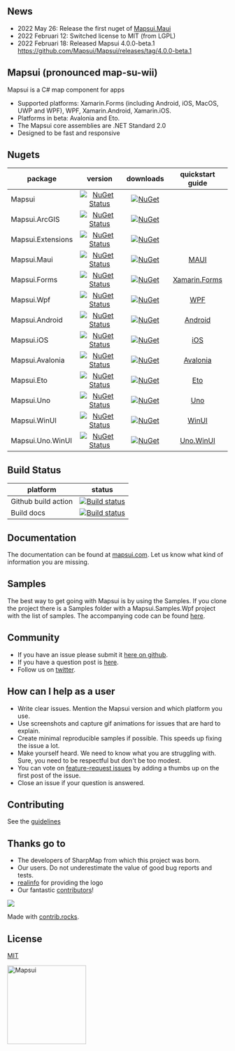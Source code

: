 ## News
- 2022 May 26: Release the first nuget of [Mapsui.Maui](https://www.nuget.org/packages/Mapsui.Maui)
- 2022 Februari 12: Switched license to MIT (from LGPL)  
- 2022 Februari 18: Released Mapsui 4.0.0-beta.1 https://github.com/Mapsui/Mapsui/releases/tag/4.0.0-beta.1

## Mapsui (pronounced map-su-wii)

Mapsui is a C# map component for apps

- Supported platforms: Xamarin.Forms (including Android, iOS, MacOS, UWP and WPF), WPF, Xamarin.Android, Xamarin.iOS.
- Platforms in beta: Avalonia and Eto.
- The Mapsui core assemblies are .NET Standard 2.0
- Designed to be fast and responsive

## Nugets

| package | version  | downloads | quickstart guide |
| ---------------|:-------------:|:-------------:|:-------------:|
| Mapsui         | [![NuGet Status](https://img.shields.io/nuget/v/Mapsui.svg?style=flat)](https://www.nuget.org/packages/Mapsui/) | [![NuGet](https://img.shields.io/nuget/dt/Mapsui.svg)](https://www.nuget.org/packages/Mapsui) | |
| Mapsui.ArcGIS | [![NuGet Status](https://img.shields.io/nuget/v/Mapsui.ArcGIS.svg?style=flat)](https://www.nuget.org/packages/Mapsui.ArcGIS/) | [![NuGet](https://img.shields.io/nuget/dt/Mapsui.ArcGIS.svg)](https://www.nuget.org/packages/Mapsui.ArcGIS) | |
| Mapsui.Extensions | [![NuGet Status](https://img.shields.io/nuget/v/Mapsui.Extensions.svg?style=flat)](https://www.nuget.org/packages/Mapsui.Extensions/) | [![NuGet](https://img.shields.io/nuget/dt/Mapsui.Extensions.svg)](https://www.nuget.org/packages/Mapsui.Extensions) | |
| Mapsui.Maui   | [![NuGet Status](https://img.shields.io/nuget/v/Mapsui.Maui.svg?style=flat)](https://www.nuget.org/packages/Mapsui.Maui/) | [![NuGet](https://img.shields.io/nuget/dt/Mapsui.Maui.svg)](https://www.nuget.org/packages/Mapsui.Maui) | [MAUI](https://mapsui.com/documentation/getting-started-maui.html) |
| Mapsui.Forms   | [![NuGet Status](https://img.shields.io/nuget/v/Mapsui.Forms.svg?style=flat)](https://www.nuget.org/packages/Mapsui.Forms/) | [![NuGet](https://img.shields.io/nuget/dt/Mapsui.Forms.svg)](https://www.nuget.org/packages/Mapsui.Forms) | [Xamarin.Forms](https://mapsui.com/documentation/getting-started-xamarin-forms.html) |
| Mapsui.Wpf     | [![NuGet Status](https://img.shields.io/nuget/v/Mapsui.Wpf.svg?style=flat)](https://www.nuget.org/packages/Mapsui.Wpf/) |[![NuGet](https://img.shields.io/nuget/dt/Mapsui.Wpf.svg)](https://www.nuget.org/packages/Mapsui.Wpf) | [WPF](https://mapsui.com/documentation/getting-started-wpf.html) |
| Mapsui.Android | [![NuGet Status](https://img.shields.io/nuget/v/Mapsui.Android.svg?style=flat)](https://www.nuget.org/packages/Mapsui.Android/) |[![NuGet](https://img.shields.io/nuget/dt/Mapsui.Android.svg)](https://www.nuget.org/packages/Mapsui.Android) | [Android](https://mapsui.com/documentation/getting-started-android.html) |
| Mapsui.iOS     | [![NuGet Status](https://img.shields.io/nuget/v/Mapsui.iOS.svg?style=flat)](https://www.nuget.org/packages/Mapsui.iOS/) |[![NuGet](https://img.shields.io/nuget/dt/Mapsui.iOS.svg)](https://www.nuget.org/packages/Mapsui.iOS) | [iOS](https://mapsui.com/documentation/getting-started-ios.html) |
| Mapsui.Avalonia     | [![NuGet Status](https://img.shields.io/nuget/v/Mapsui.Avalonia.svg?style=flat)](https://www.nuget.org/packages/Mapsui.Avalonia/) |[![NuGet](https://img.shields.io/nuget/dt/Mapsui.Avalonia.svg)](https://www.nuget.org/packages/Mapsui.Avalonia) | [Avalonia](https://mapsui.com/documentation/getting-started-avalonia.html) |
| Mapsui.Eto     | [![NuGet Status](https://img.shields.io/nuget/v/Mapsui.Eto.svg?style=flat)](https://www.nuget.org/packages/Mapsui.Eto/) |[![NuGet](https://img.shields.io/nuget/dt/Mapsui.Eto.svg)](https://www.nuget.org/packages/Mapsui.Eto) | [Eto](https://mapsui.com/documentation/getting-started-eto.html) |
| Mapsui.Uno     | [![NuGet Status](https://img.shields.io/nuget/v/Mapsui.Uno.svg?style=flat)](https://www.nuget.org/packages/Mapsui.Uno/) |[![NuGet](https://img.shields.io/nuget/dt/Mapsui.Uno.svg)](https://www.nuget.org/packages/Mapsui.Uno) | [Uno](https://mapsui.com/documentation/getting-started-uno.html) |
| Mapsui.WinUI     | [![NuGet Status](https://img.shields.io/nuget/v/Mapsui.WinUI.svg?style=flat)](https://www.nuget.org/packages/Mapsui.WinUI/) |[![NuGet](https://img.shields.io/nuget/dt/Mapsui.WinUI.svg)](https://www.nuget.org/packages/Mapsui.WinUI) | [WinUI](https://mapsui.com/documentation/getting-started-winui.html) |
| Mapsui.Uno.WinUI     | [![NuGet Status](https://img.shields.io/nuget/v/Mapsui.Uno.WinUI.svg?style=flat)](https://www.nuget.org/packages/Mapsui.Uno.WinUI/) |[![NuGet](https://img.shields.io/nuget/dt/Mapsui.Uno.WinUI.svg)](https://www.nuget.org/packages/Mapsui.Uno.WinUI) | [Uno.WinUI](https://mapsui.com/documentation/getting-started-uno-winui.html) |

## Build Status
| platform | status |
| ------------- |:-------------:|
| Github build action | [![Build status](https://github.com/mapsui/mapsui/actions/workflows/dotnet.yml/badge.svg)](https://github.com/Mapsui/Mapsui/actions/workflows/dotnet.yml?query=branch%3Amaster) |
| Build docs | [![Build status](https://ci.appveyor.com/api/projects/status/c8hcfeoafmf51gin/branch/master?svg=true)](https://ci.appveyor.com/project/pauldendulk/mapsui-373p1/branch/master) |

## Documentation
The documentation can be found at [mapsui.com](https://mapsui.com). Let us know what kind of information you are missing.

## Samples
The best way to get going with Mapsui is by using the Samples. If you clone the project there is a Samples folder with a Mapsui.Samples.Wpf project with the list of samples. The accompanying code can be found [here](https://github.com/Mapsui/Mapsui/tree/master/Samples/Mapsui.Samples.Common/Maps).

## Community
- If you have an issue please submit it [here on github](https://github.com/mapsui/Mapsui/issues).
- If you have a question post is [here](https://github.com/Mapsui/Mapsui/discussions).
- Follow us on [twitter](https://twitter.com/mapsui).

## How can I help as a user
- Write clear issues. Mention the Mapsui version and which platform you use.
- Use screenshots and capture gif animations for issues that are hard to explain.
- Create minimal reproducible samples if possible. This speeds up fixing the issue a lot.
- Make yourself heard. We need to know what you are struggling with. Sure, you need to be respectful but don't be too modest.
- You can vote on [feature-request issues](https://github.com/Mapsui/Mapsui/issues?q=is%3Aopen+label%3Afeature-request+sort%3Areactions-%2B1-desc) by adding a thumbs up on the first post of the issue.
- Close an issue if your question is answered.

## Contributing
See the [guidelines](http://mapsui.com/documentation/contributors-guidelines.html)

## Thanks go to
- The developers of SharpMap from which this project was born.
- Our users. Do not underestimate the value of good bug reports and tests.
- [realinfo](https://github.com/reallinfo) for providing the logo
- Our fantastic [contributors](https://github.com/Mapsui/Mapsui/graphs/contributors)!
<a href="https://github.com/mapsui/mapsui/graphs/contributors">
  <img src="https://contrib.rocks/image?repo=mapsui/mapsui" />
</a>

Made with [contrib.rocks](https://contrib.rocks).

## License

[MIT](LICENSE)

[<p align="left"><img src="logo/png/icon.png" alt="Mapsui" height="180px"></p>](https://mapsui.com)
